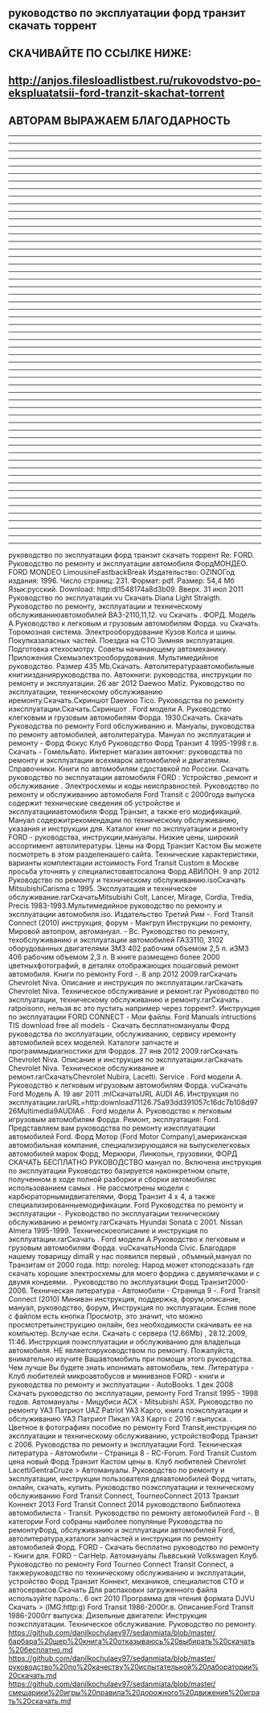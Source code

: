 руководство по эксплуатации форд транзит скачать торрент
--------------------------------------------------
СКАЧИВАЙТЕ ПО ССЫЛКЕ НИЖЕ:
--------------------------------------------------
http://anjos.filesloadlistbest.ru/rukovodstvo-po-ekspluatatsii-ford-tranzit-skachat-torrent
--------------------------------------------------
АВТОРАМ ВЫРАЖАЕМ БЛАГОДАРНОСТЬ
--------------------------------------------------
--------------------------------------------------
--------------------------------------------------
--------------------------------------------------
--------------------------------------------------
--------------------------------------------------
--------------------------------------------------
--------------------------------------------------
--------------------------------------------------
--------------------------------------------------
--------------------------------------------------
--------------------------------------------------
--------------------------------------------------
--------------------------------------------------
--------------------------------------------------
--------------------------------------------------
--------------------------------------------------
--------------------------------------------------
--------------------------------------------------
--------------------------------------------------
--------------------------------------------------
--------------------------------------------------
--------------------------------------------------
--------------------------------------------------
--------------------------------------------------
--------------------------------------------------
--------------------------------------------------
--------------------------------------------------
--------------------------------------------------
--------------------------------------------------
--------------------------------------------------
--------------------------------------------------
--------------------------------------------------
--------------------------------------------------
--------------------------------------------------
--------------------------------------------------
--------------------------------------------------
--------------------------------------------------
--------------------------------------------------
--------------------------------------------------
--------------------------------------------------
--------------------------------------------------
--------------------------------------------------
--------------------------------------------------
--------------------------------------------------
--------------------------------------------------
--------------------------------------------------
--------------------------------------------------
--------------------------------------------------
--------------------------------------------------
--------------------------------------------------
--------------------------------------------------
--------------------------------------------------
--------------------------------------------------
--------------------------------------------------
--------------------------------------------------
руководство по эксплуатации форд транзит скачать торрент Re: FORD. Руководство по ремонту и эксплуатации автомобиля ФордМОНДЕО. FORD MONDEO LimousineFastbackBreak Издательство: OZINOГод издания: 1996. Число страниц: 231. Формат: pdf. Размер: 54,4 Мб Язык:русский. Download: http:dl1548174a8d3b09. Вверх. 31 июл 2011  Руководство по эксплуатации.vu Скачать Diana Light Straigth. Руководство по ремонту, эксплуатации и техническому обслуживаниюавтомобилей ВАЗ-2110,11,12. vu Скачать . ФОРД. Модель А.Руководство к легковым и грузовым автомобилям Форда. vu Скачать. Торомозная система. Электрооборудование Кузов Колса и шины. Покупказапасных частей. Поездка на СТО Зимняя эксплуатация. Подготовка ктехосмотру. Советы начинающему автомеханику. Приложения Схемыэлектрооборудования. Мультимедийное руководство. Размер 435 Mb.Скачать. Автолитератураавтомобильные книгиизданияруководства по. Автокниги: руководства, инструкции по ремонту и эксплуатации. 26 авг 2012  Daewoo Matiz. Руководство по эксплуатации, техническому обслуживанию иремонту.Скачать.Cкриншот Daewoo Tico. Руководства по ремонту иэксплуатации.Скачать.Cкриншот . Ford модели А. Руководство клегковым и грузовым автомобилям Форда. 1930.Скачать. Скачать Руководства по ремонту Ford обслуживанию и. Мануалы, руководства по ремонту автомобилей, автолитература. Мануал по эксплуатации и ремонту - Форд Фокус Клуб
Руководство Форд Транзит 4 1995-1998 г.в.  Скачать - ГомельАвто. Интернет магазин автокниг: руководства по ремонту и эксплуатации всехмарок автомобилей и двигателям. Справочники. Книги по автомобилям сдоставкой по России. Скачать руководство по эксплуатации автомобиля FORD : Устройство ,ремонт и обслуживание . Электросхемы и коды неисправностей. Руководство по ремонту и обслуживанию автомобиля Ford Transit с 2000года выпуска содержит технические сведения об устройстве и эксплуатацииавтомобиля Форд Транзит, а также его модификаций. Мануал содержитрекомендации по техническому обслуживанию, указания и инструкции для. Каталог книг по эксплуатации и ремонту FORD - руководства, инструкции,мануалы. Низкие цены, широкий ассортимент автолитературы. Цены на Форд Транзит Кастом Вы можете посмотреть в этом разделенашего сайта. Технические характеристики, варианты комплектации истоимость Ford Transit Custom в Москве просьба уточнять у специалистовавтосалона Форд АВИЛОН. 9 апр 2012  Руководство по ремонту и техническому обслуживанию.isoСкачать MitsubishiCarisma с 1995. Эксплуатация и техническое обслуживание.rarСкачатьMitsubishi Colt, Lancer, Mirage, Cordia, Tredia, Precis 1983-1993.Мультимедийное руководство по ремонту и эксплуатации автомобиля.iso. Издательство Третий Рим -. Ford Transit Connect (2010) инструкция, форум - Макгруп
Инструкции по ремонту, Мировой автопром, автомануал. - Вс. Руководство по ремонту, техобслуживанию и эксплуатации автомобилей ГАЗ3110, 3102 оборудованных двигателями ЗМЗ 402 рабочим объемом 2,5 л. иЗМЗ 406 рабочим объемом 2,3 л. В книге размещено более 2000 цветныхфотографий, в деталях отображающих пошаговый ремонт автомобиля. Книги по ремонту Ford -. 8 апр 2012  2009.rarСкачать Chevrolet Niva. Описание и инструкция по эксплуатации.rarСкачать Chevrolet Niva. Техническое обслуживание и ремонт.rar Руководство по эксплуатации, техническому обслуживанию и ремонту.rarСкачать . ratpoisonn, нельзя вс это пустить например через торрент?. Инструкция по эксплуатации FORD CONNECT - Мои файлы. Ford Manuals intructions TIS download free all models - Скачать бесплатномануалы Форд руководства по эксплуатации, обслуживанию, сервису иремонту автомобилей всех моделей. Каталоги запчасте и программыдиагностики для Фордов. 27 янв 2012  2009.rarСкачать Chevrolet Niva. Описание и инструкция по эксплуатации.rarСкачать Chevrolet Niva. Техническое обслуживание и ремонт.rarСкачатьChevrolet Nubira, Lacetti. Service . Ford модели А. Руководство к легковым игрузовым автомобилям Форда. vuСкачать Ford Модель А. 19 авг 2011  .mlСкачатьURL AUDI A6. Инструкция по эксплуатации.rarURL=http:download71126.75a93dd391057c16dc7b108d9726Multimedia9AUDIA6. . Ford модели А. Руководство к легковым игрузовым автомобилям Форда. Ремонт, эксплуатация: Ford. Представляем вам руководства по ремонту иэксплуатации автомобилей Ford. Форд Мотор (Ford Motor Company),американская автомобильная компания, специализирующаяся на выпускелегковых автомобилей марок Форд, Меркюри, Линкольн, грузовики,
ФОРД СКАЧАТЬ БЕСПЛАТНО РУКОВОДСТВО мануал по. Включена инструкция по эксплуатации Руководство базируется наконкретном опыте, полученном в ходе полной разборки и сборки автомобиляс использованием самых . Не рассмотрены модели с карбюраторнымидвигателями, Форд Транзит 4 х 4, а также специализированныемодификации. Ford Руководства по ремонту и эксплуатации -. Руководство по эксплуатации техническому обслуживанию и ремонту.rarСкачать Hyundai Sonata с 2001.  Nissan Almera 1995-1999. Техническоеописание и инструкция по эксплуатации.rarСкачать . Ford модели А.Руководство к легковым и грузовым автомобилям Форда. vuСкачатьHonda Civic. Благодаря нашему товарищу dimaR у нас появился первый , объмный,мануал по Транзитам от 2000 года. http:  noroleg: Народ может ктоподсказать где скачать хорошие электросхемы для моего фордика с двумяпечками и с двумя кондеями. . Руководство по эксплуатации Форд Транзит2000-2006. Техническая литература - Автомобили - Страница 9 -. Ford Transit Connect (2010) Минивэн инструкция, поддержка, форум,описание, мануал, руководство, форум, Инструкция по эксплуатации.  Еслив поле с файлом есть кнопка Просмотр, это значит, что можно просмотретьинструкцию онлайн, без необходимости скачивать ее на компьютер. Вслучае если. Скачать с сервера (12.66Mb) , 28.12.2009, 11:46. Инструкция поэксплуатации и обслуживанию для владельца автомобиля. НЕ являетсяруководством по ремонту. Пожалуйста, внимательно изучите Вашавтомобиль при помощи этого руководства. Чем лучше Вы будете знать ипонимать автомобиль, тем. Литература - Клуб любителей микроавтобусов и минивэнов
FORD - книги и руководства по ремонту и эксплуатации - AutoBooks. 1 дек 2008  Скачать руководство по эксплуатации, ремонту Ford Transit 1995 - 1998 годов. Автомануалы - Мицубиси АСХ - Mitsubishi ASX. Руководство по ремонту УАЗ Патриот  UAZ Patriot  УАЗ Карго, книга поэксплуатации и обслуживанию УАЗ Патриот Пикап  УАЗ Карго с 2016 г.выпуска. . Цветное в фотографиях пособие по ремонту Ford Transit,инструкция по эксплуатации и техническому обслуживанию, устройствоФорд Транзит с 2006. Руководства по ремонту и эксплуатации Ford. Техническая литература - Автомобили - Страница 8 - RC-Forum. Ford Transit Custom цена  новый Форд Транзит Кастом цены в. Клуб любителей Chevrolet LacettiGentraCruze > Автомануалы. Руководство по ремонту и эксплуатации, инструкции пользователя дляавтомобилей Форд читать, онлайн, скачать, купить.  Руководство поэксплуатации и техническому обслуживанию Ford Transit Connect, TourneoConnect 2013 Транзит Коннект 2013  Ford Transit Connect 2014 руководствопо
Библиотека автомобилиста - Transit. Руководство по ремонту автомобилей Ford -. В категории Ford собраны наиболее популяные Руководства по ремонтуФорд, обслуживанию и эксплуатации автомобилей Ford, автолитература,каталоги запчастей и инструкции по ремонту автомобилей Форд. FORD - Скачать бесплатно руководство по ремонту - Книги для. FORD - CarHelp. Автомануалы  Льввський Volkswagen Клуб. Руководство по ремонту Ford Tourneo Connect  Transit Connect, а такжеруководство по техническому обслуживанию и эксплуатации, устройство Форд Транзит Коннект, механиков, специалистов СТО и автосервисов.Скачать Для распаковки загруженного файла используйте пароль:. 6 окт 2010  Программа для чтения формата DJVU Скачать > (IMG:http:g) Ford Transit 1986-2000г.в. Описание:Ford Transit 1986-2000гг выпуска: Дизельные двигатели: Инструкция поэксплуатации. Техническое обслуживание. Руководство по ремонту.
https://github.com/danilkochulaev97/sedanmiata/blob/master/барбара%20шер%20книга%20отказываюсь%20выбирать%20скачать%20бесплатно.md
https://github.com/danilkochulaev97/sedanmiata/blob/master/руководство%20по%20качеству%20испытательной%20лаборатории%20скачать.md
https://github.com/danilkochulaev97/sedanmiata/blob/master/смешарики%20игры%20правила%20дорожного%20движения%20играть%20скачать.md